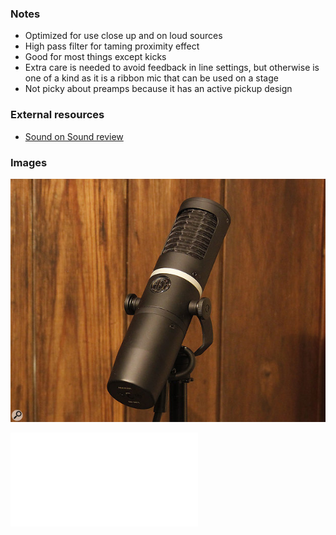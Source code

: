### Notes
- Optimized for use close up and on loud sources
- High pass filter for taming proximity effect
- Good for most things except kicks
- Extra care is needed to avoid feedback in line settings, but otherwise is one of a kind as it is a ribbon mic that can be used on a stage
- Not picky about preamps because it has an active pickup design

### External resources
- [Sound on Sound review](https://www.soundonsound.com/reviews/aea-ku5a)

### Images
![](../images/AEA_KU5A_01.jpg)

![](../images/AEA_KU5A_Specs_12-10-18.pdf)
